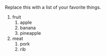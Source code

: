 Replace this with a list of your favorite things.

1. fruit
   1. apple 
   2. banana
   3. pineapple
2. meat
   1. pork
   2. rib
